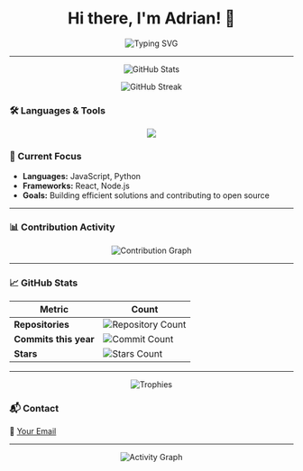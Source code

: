 <h1 align="center">Hi there, I'm Adrian! 👋</h1>
<p align="center">
  <img src="https://readme-typing-svg.herokuapp.com?font=Fira+Code&duration=2000&pause=1000&color=6A82FB&width=435&lines=Welcome+to+my+GitHub+profile;Frontend+Enthusiast+%7C+Open+Source+Contributor;Always+learning+and+building+projects" alt="Typing SVG" />
</p>

---

<p align="center">
  <img src="https://github-readme-stats.vercel.app/api?username=ggithubuserrrrr&show_icons=true&theme=radical" alt="GitHub Stats" />
</p>

<p align="center">
  <img src="https://github-readme-streak-stats.herokuapp.com/?user=ggithubuserrrrr&theme=radical" alt="GitHub Streak" />
</p>

### 🛠️ Languages & Tools
<p align="center">
  <img src="https://skillicons.dev/icons?i=js,html,css,react,nodejs,python,mongodb,git&theme=light" />
</p>

### 🌱 Current Focus
- **Languages:** JavaScript, Python
- **Frameworks:** React, Node.js
- **Goals:** Building efficient solutions and contributing to open source

---

### 📊 Contribution Activity
<p align="center">
  <img src="https://activity-graph.herokuapp.com/graph?username=ggithubuserrrrr&theme=react-dark" alt="Contribution Graph" />
</p>

---

### 📈 GitHub Stats
| Metric | Count |
| --- | --- |
| **Repositories** | ![Repository Count](https://badgen.net/github/repos/ggithubuserrrrr) |
| **Commits this year** | ![Commit Count](https://badgen.net/github/commits/ggithubuserrrrr) |
| **Stars** | ![Stars Count](https://badgen.net/github/stars/ggithubuserrrrr) |

---

<p align="center">
  <img src="https://github-profile-trophy.vercel.app/?username=ggithubuserrrrr&theme=radical" alt="Trophies" />
</p>

### 📬 Contact
📧 [Your Email](mailto:youremail@example.com)

---

<p align="center">
  <img src="https://github-readme-activity-graph.cyclic.app/graph?username=ggithubuserrrrr&theme=react-dark" alt="Activity Graph" />
</p>
